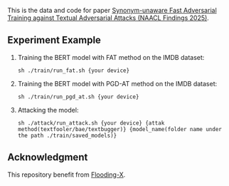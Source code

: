 This is the data and code for paper [Synonym-unaware Fast Adversarial Training against Textual Adversarial Attacks (NAACL Findings 2025)](https://arxiv.org/abs/2401.12461).

## Experiment Example
1. Training the BERT model with FAT method on the IMDB dataset:
    ```shell
    sh ./train/run_fat.sh {your device}
    ```

2. Training the BERT model with PGD-AT method on the IMDB dataset:
    ```shell
    sh ./train/run_pgd_at.sh {your device}
    ```

3. Attacking the model:
    ```shell
    sh ./attack/run_attack.sh {your device} {attak method(textfooler/bae/textbugger)} {model_name(folder name under the path ./train/saved_models)}
    ```

## Acknowledgment
This repository benefit from [Flooding-X](https://github.com/qinliu9/Flooding-X).
